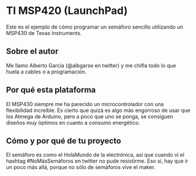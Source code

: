 # TI MSP420 (LaunchPad)

Este es el ejemplo de cómo programar un semáforo sencillo utilizando un MSP430 de Texas Instruments.


## Sobre el autor

Me llamo Alberto García (@albgarse en twitter) y me chifla todo lo que huela a cables o a programación. 


## Por qué esta plataforma

El MSP430 siempre me ha parecido un microcontrolador con una flexibilidad increíble. Es cierto que quizá es algo más engorroso de usar que los Atmega de Arduino, pero a poco que uno se ponga, se consiguen diseños muy óptimos en cuanto a consumo energético. 

## Cómo y por qué de tu proyecto

El semáforo es como el HolaMundo de la electrónica, así que cuando vi el hashtag #NoMásSemáforos en twitter no pude resistirme. Eso sí, hay que ir un poco más allá, porque no sólo de semáforos vive el maker. 
